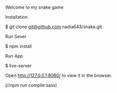 Welcome to my snake game

Installation

$ git clone git@github.com:nadia643/snake.git

Run Sever

$ npm install

Run App

$ live-server

Open http://127.0.0.1:8080/ to view it in the browser.


(//npm run compile:sass)